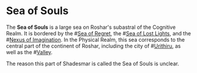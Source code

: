 # Sea of Souls

The **Sea of Souls** is a large sea on Roshar's subastral of the Cognitive Realm. It is bordered by the #[Sea of Regret](locations/sea-of-regret), the #[Sea of Lost Lights](locations/sea-of-lost-lights), and the #[Nexus of Imagination](locations/nexus-of-imagination). In the Physical Realm, this sea corresponds to the central part of the continent of Roshar, including the city of #[Urithiru](locations/urithiru), as well as the #[Valley](locations/valley).

The reason this part of Shadesmar is called the Sea of Souls is unclear.
